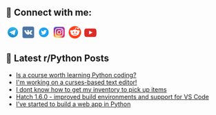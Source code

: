 ## 🔎 Connect with me:
[<img src="https://github.com/bullbesh/bullbesh/blob/main/images/Telegram.png" width="32" height="32" />](https://t.me/bullbesh)
[<img src="https://github.com/bullbesh/bullbesh/blob/main/images/VK.png" width="32" height="32" />](https://vk.com/bullbesh)
[<img src="https://github.com/bullbesh/bullbesh/blob/main/images/Twitter.png" width="32" height="32" />](https://twitter.com/bullbesh1)
[<img src="https://github.com/bullbesh/bullbesh/blob/main/images/Instagram.png" width="32" height="32" />](https://www.instagram.com/bullbesh)
[<img src="https://github.com/bullbesh/bullbesh/blob/main/images/Reddit.png" width="32" height="32" />](https://www.reddit.com/user/bullbesh)
[<img src="https://github.com/bullbesh/bullbesh/blob/main/images/YouTube.png" width="32" height="32" />](https://www.youtube.com/channel/UCtfjRs6uzgq5mfm8S06WTcg)

## 📕 Latest r/Python Posts
<!-- BLOG-POST-LIST:START -->
- [Is a course worth learning Python coding?](https://www.reddit.com/r/Python/comments/y62tr5/is_a_course_worth_learning_python_coding/)
- [I&#39;m working on a curses-based text editor!](https://www.reddit.com/r/Python/comments/y62cxv/im_working_on_a_cursesbased_text_editor/)
- [I dont know how to get my inventory to pick up items](https://www.reddit.com/r/Python/comments/y60t49/i_dont_know_how_to_get_my_inventory_to_pick_up/)
- [Hatch 1.6.0 - improved build environments and support for VS Code](https://www.reddit.com/r/Python/comments/y60lt5/hatch_160_improved_build_environments_and_support/)
- [I’ve started to build a web app in Python](https://www.reddit.com/r/Python/comments/y5z2o1/ive_started_to_build_a_web_app_in_python/)
<!-- BLOG-POST-LIST:END -->

